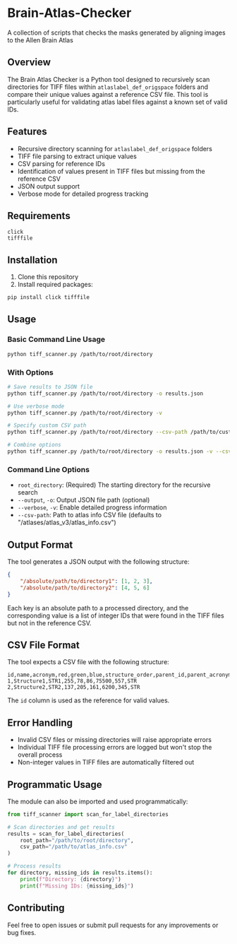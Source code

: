 # Brain-Atlas-Checker

A collection of scripts that checks the masks generated by aligning images to the Allen Brain Atlas

## Overview

The Brain Atlas Checker is a Python tool designed to recursively scan directories for TIFF files within `atlaslabel_def_origspace` folders and compare their unique values against a reference CSV file. This tool is particularly useful for validating atlas label files against a known set of valid IDs.

## Features

- Recursive directory scanning for `atlaslabel_def_origspace` folders
- TIFF file parsing to extract unique values
- CSV parsing for reference IDs
- Identification of values present in TIFF files but missing from the reference CSV
- JSON output support
- Verbose mode for detailed progress tracking

## Requirements

```
click
tifffile
```

## Installation

1. Clone this repository
2. Install required packages:

```bash
pip install click tifffile
```

## Usage

### Basic Command Line Usage

```bash
python tiff_scanner.py /path/to/root/directory
```

### With Options

```bash
# Save results to JSON file
python tiff_scanner.py /path/to/root/directory -o results.json

# Use verbose mode
python tiff_scanner.py /path/to/root/directory -v

# Specify custom CSV path
python tiff_scanner.py /path/to/root/directory --csv-path /path/to/custom/atlas_info.csv

# Combine options
python tiff_scanner.py /path/to/root/directory -o results.json -v --csv-path /path/to/custom/atlas_info.csv
```

### Command Line Options

- `root_directory`: (Required) The starting directory for the recursive search
- `--output`, `-o`: Output JSON file path (optional)
- `--verbose`, `-v`: Enable detailed progress information
- `--csv-path`: Path to atlas info CSV file (defaults to "/atlases/atlas_v3/atlas_info.csv")

## Output Format

The tool generates a JSON output with the following structure:

```json
{
    "/absolute/path/to/directory1": [1, 2, 3],
    "/absolute/path/to/directory2": [4, 5, 6]
}
```

Each key is an absolute path to a processed directory, and the corresponding value is a list of integer IDs that were found in the TIFF files but not in the reference CSV.

## CSV File Format

The tool expects a CSV file with the following structure:

```csv
id,name,acronym,red,green,blue,structure_order,parent_id,parent_acronym
1,Structure1,STR1,255,78,86,75500,557,STR
2,Structure2,STR2,137,205,161,6200,345,STR
```

The `id` column is used as the reference for valid values.

## Error Handling

- Invalid CSV files or missing directories will raise appropriate errors
- Individual TIFF file processing errors are logged but won't stop the overall process
- Non-integer values in TIFF files are automatically filtered out

## Programmatic Usage

The module can also be imported and used programmatically:

```python
from tiff_scanner import scan_for_label_directories

# Scan directories and get results
results = scan_for_label_directories(
    root_path="/path/to/root/directory",
    csv_path="/path/to/atlas_info.csv"
)

# Process results
for directory, missing_ids in results.items():
    print(f"Directory: {directory}")
    print(f"Missing IDs: {missing_ids}")
```

## Contributing

Feel free to open issues or submit pull requests for any improvements or bug fixes.

